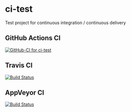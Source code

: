 # ci-test
Test project for continuous integration / continuous delivery

## GitHub Actions CI
[![GitHub-CI for ci-test](https://github.com/brechtsanders/ci-test/workflows/GitHub-CI%20for%20ci-test/badge.svg)](https://github.com/brechtsanders/ci-test/actions)
## Travis CI
[![Build Status](https://travis-ci.com/brechtsanders/ci-test.svg?branch=master)](https://travis-ci.com/brechtsanders/ci-test)
## AppVeyor CI
[![Build Status](https://ci.appveyor.com/api/projects/status/github/brechtsanders/ci-test?branch=master&svg=true)](https://ci.appveyor.com/project/brechtsanders/ci-test)
